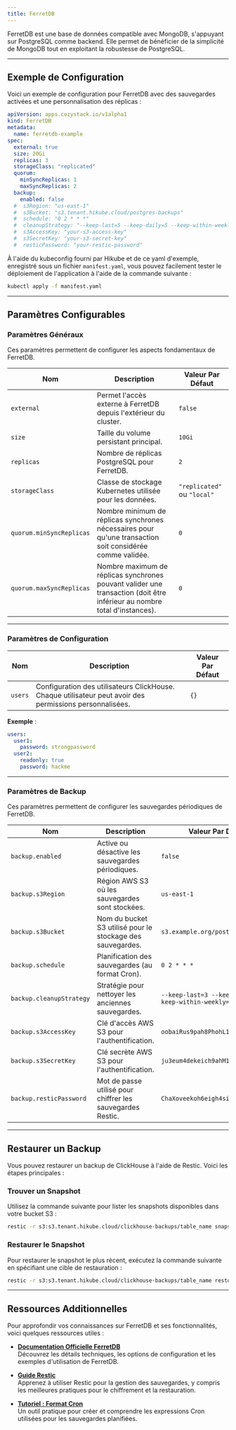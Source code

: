 ```yaml
---
title: FerretDB
---
```


FerretDB est une base de données compatible avec MongoDB, s'appuyant sur PostgreSQL comme backend. Elle permet de bénéficier de la simplicité de MongoDB tout en exploitant la robustesse de PostgreSQL.

---

## Exemple de Configuration

Voici un exemple de configuration pour FerretDB avec des sauvegardes activées et une personnalisation des réplicas :

```yaml
apiVersion: apps.cozystack.io/v1alpha1
kind: FerretDB
metadata:
  name: ferretdb-example
spec:
  external: true
  size: 20Gi
  replicas: 3
  storageClass: "replicated"
  quorum:
    minSyncReplicas: 1
    maxSyncReplicas: 2
  backup:
    enabled: false
  #  s3Region: "us-east-1"
  #  s3Bucket: "s3.tenant.hikube.cloud/postgres-backups"
  #  schedule: "0 2 * * *"
  #  cleanupStrategy: "--keep-last=5 --keep-daily=5 --keep-within-weekly=1m"
  #  s3AccessKey: "your-s3-access-key"
  #  s3SecretKey: "your-s3-secret-key"
  #  resticPassword: "your-restic-password"
```

À l'aide du kubeconfig fourni par Hikube et de ce yaml d'exemple, enregistré sous un fichier `manifest.yaml`, vous pouvez facilement tester le déploiement de l'application à l'aide de la commande suivante :

```sh
kubectl apply -f manifest.yaml
```

---

## Paramètres Configurables

### **Paramètres Généraux**

Ces paramètres permettent de configurer les aspects fondamentaux de FerretDB.

| **Nom**                 | **Description**                                                                                          | **Valeur Par Défaut** |
|--------------------------|----------------------------------------------------------------------------------------------------------|------------------------|
| `external`              | Permet l'accès externe à FerretDB depuis l'extérieur du cluster.                                         | `false`               |
| `size`                  | Taille du volume persistant principal.                                                                   | `10Gi`                |
| `replicas`              | Nombre de réplicas PostgreSQL pour FerretDB.                                                             | `2`                   |
| `storageClass`          | Classe de stockage Kubernetes utilisée pour les données.                                                 | `"replicated"` ou `"local"`   |
| `quorum.minSyncReplicas`| Nombre minimum de réplicas synchrones nécessaires pour qu'une transaction soit considérée comme validée. | `0`                   |
| `quorum.maxSyncReplicas`| Nombre maximum de réplicas synchrones pouvant valider une transaction (doit être inférieur au nombre total d'instances). | `0`                   |

---

### **Paramètres de Configuration**

| **Nom**  | **Description**                                                      | **Valeur Par Défaut** |
|----------|----------------------------------------------------------------------|------------------------|
| `users`  | Configuration des utilisateurs ClickHouse. Chaque utilisateur peut avoir des permissions personnalisées. | `{}`                  |

**Exemple** :

```yaml
users:
  user1:
    password: strongpassword
  user2:
    readonly: true
    password: hackme
```

---

### **Paramètres de Backup**

Ces paramètres permettent de configurer les sauvegardes périodiques de FerretDB.

| **Nom**                  | **Description**                                           | **Valeur Par Défaut**                         |
|---------------------------|-----------------------------------------------------------|-----------------------------------------------|
| `backup.enabled`         | Active ou désactive les sauvegardes périodiques.          | `false`                                      |
| `backup.s3Region`        | Région AWS S3 où les sauvegardes sont stockées.           | `us-east-1`                                  |
| `backup.s3Bucket`        | Nom du bucket S3 utilisé pour le stockage des sauvegardes. | `s3.example.org/postgres-backups`            |
| `backup.schedule`        | Planification des sauvegardes (au format Cron).           | `0 2 * * *`                                  |
| `backup.cleanupStrategy` | Stratégie pour nettoyer les anciennes sauvegardes.        | `--keep-last=3 --keep-daily=3 --keep-within-weekly=1m` |
| `backup.s3AccessKey`     | Clé d'accès AWS S3 pour l'authentification.               | `oobaiRus9pah8PhohL1ThaeTa4UVa7gu`           |
| `backup.s3SecretKey`     | Clé secrète AWS S3 pour l'authentification.               | `ju3eum4dekeich9ahM1te8waeGai0oog`           |
| `backup.resticPassword`  | Mot de passe utilisé pour chiffrer les sauvegardes Restic. | `ChaXoveekoh6eigh4siesheeda2quai0`           |

---

## Restaurer un Backup

Vous pouvez restaurer un backup de ClickHouse à l'aide de Restic. Voici les étapes principales :

### Trouver un Snapshot

Utilisez la commande suivante pour lister les snapshots disponibles dans votre bucket S3 :

```bash
restic -r s3:s3.tenant.hikube.cloud/clickhouse-backups/table_name snapshots
```

### Restaurer le Snapshot

Pour restaurer le snapshot le plus récent, exécutez la commande suivante en spécifiant une cible de restauration :

```bash
restic -r s3:s3.tenant.hikube.cloud/clickhouse-backups/table_name restore latest --target /tmp/
```

---

## Ressources Additionnelles

Pour approfondir vos connaissances sur FerretDB et ses fonctionnalités, voici quelques ressources utiles :

- [**Documentation Officielle FerretDB**](https://github.com/FerretDB/FerretDB)  
  Découvrez les détails techniques, les options de configuration et les exemples d'utilisation de FerretDB.

- [**Guide Restic**](https://restic.readthedocs.io/)  
  Apprenez à utiliser Restic pour la gestion des sauvegardes, y compris les meilleures pratiques pour le chiffrement et la restauration.

- [**Tutoriel : Format Cron**](https://crontab.guru/)  
  Un outil pratique pour créer et comprendre les expressions Cron utilisées pour les sauvegardes planifiées.
